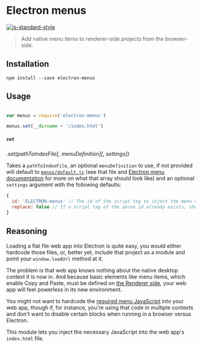 Electron menus
============

[![js-standard-style](https://img.shields.io/badge/code%20style-standard-brightgreen.svg?style=flat)](https://github.com/feross/standard)

> Add native menu items to renderer-side projects from the browser-side.

## Installation

````shell
npm install --save electron-menus
````

## Usage

````js

var menus = require('electron-menus')

menus.set(__dirname + '/index.html')
````

##### `set`

*.set(pathToIndexFile[, menuDefinition][, settings])*

Takes a `pathToIndexFile`, an optional `menuDefinition` to use, if not provided will default to [`menus/default.js`](menus/default.js) (see that file and [Electron menu documentation](https://github.com/atom/electron/blob/master/docs/api/menu.md) for more on what that array should look like) and an optional `settings` argument with the following defaults:

````js
{
  id: 'ELECTRON-menus' // The id of the script tag to inject the menu definition into,
  replace: false // If a script tag of the above id already exists, should it replace its contents or leave it alones
}
````

## Reasoning

Loading a flat file web app into Electron is quite easy, you would either hardcode those files, or, better yet, include that project as a module and point your `window.loadUrl` method at it.

The problem is that web app knows nothing about the native desktop context it is now in. And because basic elements like menu items, which enable Copy and Paste, must be defined on [the Renderer side](https://github.com/ilyavorobiev/atom-docs/blob/master/atom-shell/Architecture.md), your web app will feel powerless in its new environment. 

You might not want to hardcode the [required menu JavaScript](https://github.com/atom/electron/blob/master/docs/api/menu.md) into your web app, though if, for instance, you're using that code in multiple contexts and don't want to disable certain blocks when running in a browser versus Electron.

This module lets you inject the necessary JavaScript into the web app's `index.html` file.
